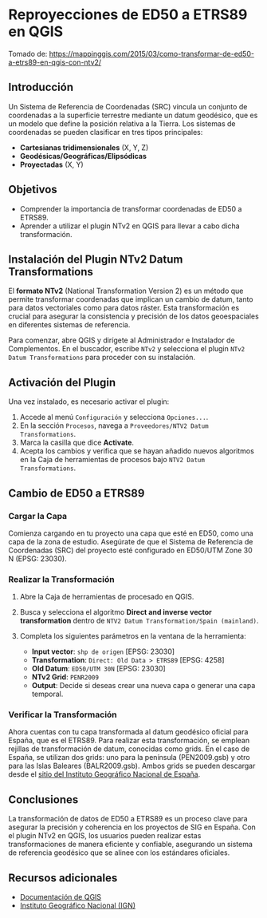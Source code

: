 # Reproyecciones de ED50 a ETRS89 en QGIS

Tomado de: https://mappinggis.com/2015/03/como-transformar-de-ed50-a-etrs89-en-qgis-con-ntv2/

## Introducción

Un Sistema de Referencia de Coordenadas (SRC) vincula un conjunto de coordenadas a la superficie terrestre mediante un datum geodésico, que es un modelo que define la posición relativa a la Tierra. Los sistemas de coordenadas se pueden clasificar en tres tipos principales:

- **Cartesianas tridimensionales** (X, Y, Z)
- **Geodésicas/Geográficas/Elipsódicas**
- **Proyectadas** (X, Y)

## Objetivos

- Comprender la importancia de transformar coordenadas de ED50 a ETRS89.
- Aprender a utilizar el plugin NTv2 en QGIS para llevar a cabo dicha transformación.

## Instalación del Plugin NTv2 Datum Transformations

El **formato NTv2** (National Transformation Version 2) es un método que permite transformar coordenadas que implican un cambio de datum, tanto para datos vectoriales como para datos ráster. Esta transformación es crucial para asegurar la consistencia y precisión de los datos geoespaciales en diferentes sistemas de referencia.

Para comenzar, abre QGIS y dirígete al Administrador e Instalador de Complementos. En el buscador, escribe `NTv2` y selecciona el plugin `NTv2 Datum Transformations` para proceder con su instalación.

## Activación del Plugin

Una vez instalado, es necesario activar el plugin:

1. Accede al menú `Configuración` y selecciona `Opciones...`.
2. En la sección `Procesos`, navega a `Proveedores/NTV2 Datum Transformations`.
3. Marca la casilla que dice **Activate**.
4. Acepta los cambios y verifica que se hayan añadido nuevos algoritmos en la Caja de herramientas de procesos bajo `NTV2 Datum Transformations`.

## Cambio de ED50 a ETRS89

### Cargar la Capa

Comienza cargando en tu proyecto una capa que esté en ED50, como una capa de la zona de estudio. Asegúrate de que el Sistema de Referencia de Coordenadas (SRC) del proyecto esté configurado en ED50/UTM Zone 30 N (EPSG: 23030).

### Realizar la Transformación

1. Abre la Caja de herramientas de procesado en QGIS.
2. Busca y selecciona el algoritmo **Direct and inverse vector transformation** dentro de `NTV2 Datum Transformation/Spain (mainland)`.
3. Completa los siguientes parámetros en la ventana de la herramienta:

   - **Input vector**: `shp de origen` [EPSG: 23030]
   - **Transformation**: `Direct: Old Data > ETRS89` [EPSG: 4258]
   - **Old Datum**: `ED50/UTM 30N` [EPSG: 23030]
   - **NTv2 Grid**: `PENR2009`
   - **Output**: Decide si deseas crear una nueva capa o generar una capa temporal.

### Verificar la Transformación

Ahora cuentas con tu capa transformada al datum geodésico oficial para España, que es el ETRS89. Para realizar esta transformación, se emplean rejillas de transformación de datum, conocidas como grids. En el caso de España, se utilizan dos grids: uno para la península (PEN2009.gsb) y otro para las Islas Baleares (BALR2009.gsb). Ambos grids se pueden descargar desde el [sitio del Instituto Geográfico Nacional de España](https://www.ign.es).

## Conclusiones

La transformación de datos de ED50 a ETRS89 es un proceso clave para asegurar la precisión y coherencia en los proyectos de SIG en España. Con el plugin NTv2 en QGIS, los usuarios pueden realizar estas transformaciones de manera eficiente y confiable, asegurando un sistema de referencia geodésico que se alinee con los estándares oficiales.

## Recursos adicionales

- [Documentación de QGIS](https://docs.qgis.org)
- [Instituto Geográfico Nacional (IGN)](http://www.ign.es)
